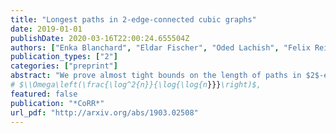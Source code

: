 ```yaml
---
title: "Longest paths in 2-edge-connected cubic graphs"
date: 2019-01-01
publishDate: 2020-03-16T22:00:24.655504Z
authors: ["Enka Blanchard", "Eldar Fischer", "Oded Lachish", "Felix Reidl"]
publication_types: ["2"]
categories: ["preprint"]
abstract: "We prove almost tight bounds on the length of paths in $2$-edge-connected cubic graphs. Concretely, we show that (i) every $2$-edge-connected cubic graph of size $n$ has a path of length  and (ii) there exists a $2$-edge-connected cubic graph, such that every path in the graph has length $O(\\log^2{n})$."
# $\\Omega\left(\frac{\log^2{n}}{\log{\log{n}}}\right)$, 
featured: false
publication: "*CoRR*"
url_pdf: "http://arxiv.org/abs/1903.02508"
---
```


